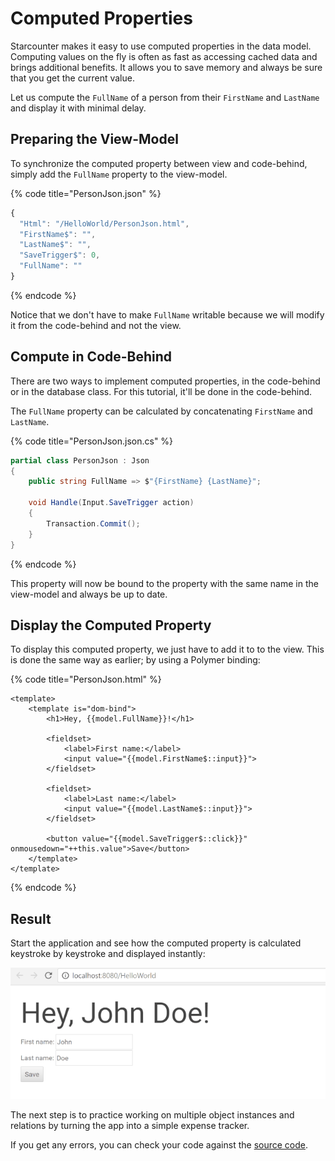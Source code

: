 # Computed Properties

Starcounter makes it easy to use computed properties in the data model. Computing values on the fly is often as fast as accessing cached data and brings additional benefits. It allows you to save memory and always be sure that you get the current value.

Let us compute the `FullName` of a person from their `FirstName` and `LastName` and display it with minimal delay.

## Preparing the View-Model

To synchronize the computed property between view and code-behind, simply add the `FullName` property to the view-model.

{% code title="PersonJson.json" %}
```javascript
{
  "Html": "/HelloWorld/PersonJson.html",
  "FirstName$": "",
  "LastName$": "",
  "SaveTrigger$": 0,
  "FullName": ""
}
```
{% endcode %}

Notice that we don't have to make `FullName` writable because we will modify it from the code-behind and not the view.

## Compute in Code-Behind

There are two ways to implement computed properties, in the code-behind or in the database class. For this tutorial, it'll be done in the code-behind.

The `FullName` property can be calculated by concatenating `FirstName` and `LastName`.

{% code title="PersonJson.json.cs" %}
```csharp
partial class PersonJson : Json
{
    public string FullName => $"{FirstName} {LastName}";

    void Handle(Input.SaveTrigger action)
    {
        Transaction.Commit();
    }
}
```
{% endcode %}

This property will now be bound to the property with the same name in the view-model and always be up to date.

## Display the Computed Property

To display this computed property, we just have to add it to to the view. This is done the same way as earlier; by using a Polymer binding:

{% code title="PersonJson.html" %}
```markup
<template>
    <template is="dom-bind">
        <h1>Hey, {{model.FullName}}!</h1>

        <fieldset>
            <label>First name:</label>
            <input value="{{model.FirstName$::input}}">
        </fieldset>

        <fieldset>
            <label>Last name:</label>
            <input value="{{model.LastName$::input}}">
        </fieldset>

        <button value="{{model.SaveTrigger$::click}}" onmousedown="++this.value">Save</button>
    </template>
</template>
```
{% endcode %}

## Result

Start the application and see how the computed property is calculated keystroke by keystroke and displayed instantly:

![](../.gitbook/assets/part4resized%20%281%29.gif)

The next step is to practice working on multiple object instances and relations by turning the app into a simple expense tracker.

If you get any errors, you can check your code against the [source code](https://github.com/Starcounter/HelloWorld/commit/69cfcb0bd2dedf268b4d97fcb24cab4da3f40190).

